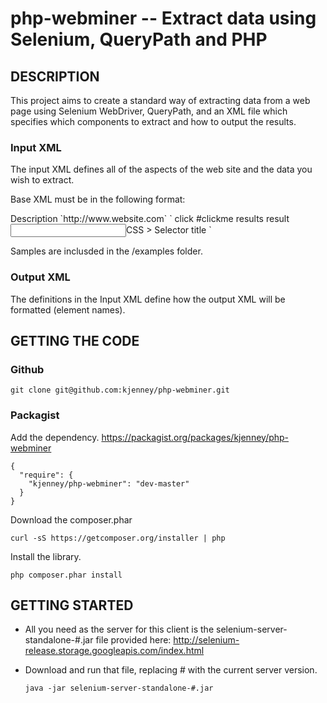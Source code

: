 php-webminer -- Extract data using Selenium, QueryPath and PHP
==============================================================

##  DESCRIPTION

This project aims to create a standard way of extracting data from a web page using Selenium WebDriver, QueryPath, and an XML file which specifies which components to extract and how to output the results.

### Input XML
The input XML defines all of the aspects of the web site and the data you wish to extract. 

Base XML must be in the following format:

<?xml version="1.0"?>
<pullcase>
<description>Description</description>
`<site>http://www.website.com</site>`
`<steps>
<step>
<command>click</command>
<parameter>#clickme</parameter>
</step>
</steps>
<root>results</root>
<element_head>result</element_head>
<elements>
<element>
<input>CSS > Selector</input>
<output>title</output>
</element>
</elements>
</pullcase>`




Samples are inclusded in the /examples folder.

### Output XML
The definitions in the Input XML define how the output XML will be formatted (element names).


##  GETTING THE CODE

### Github
    git clone git@github.com:kjenney/php-webminer.git

### Packagist
Add the dependency. https://packagist.org/packages/kjenney/php-webminer

    {
      "require": {
        "kjenney/php-webminer": "dev-master"
      }
    }
    
Download the composer.phar

    curl -sS https://getcomposer.org/installer | php

Install the library.

    php composer.phar install
        
   

##  GETTING STARTED

*   All you need as the server for this client is the selenium-server-standalone-#.jar file provided here: http://selenium-release.storage.googleapis.com/index.html

*   Download and run that file, replacing # with the current server version.

        java -jar selenium-server-standalone-#.jar
